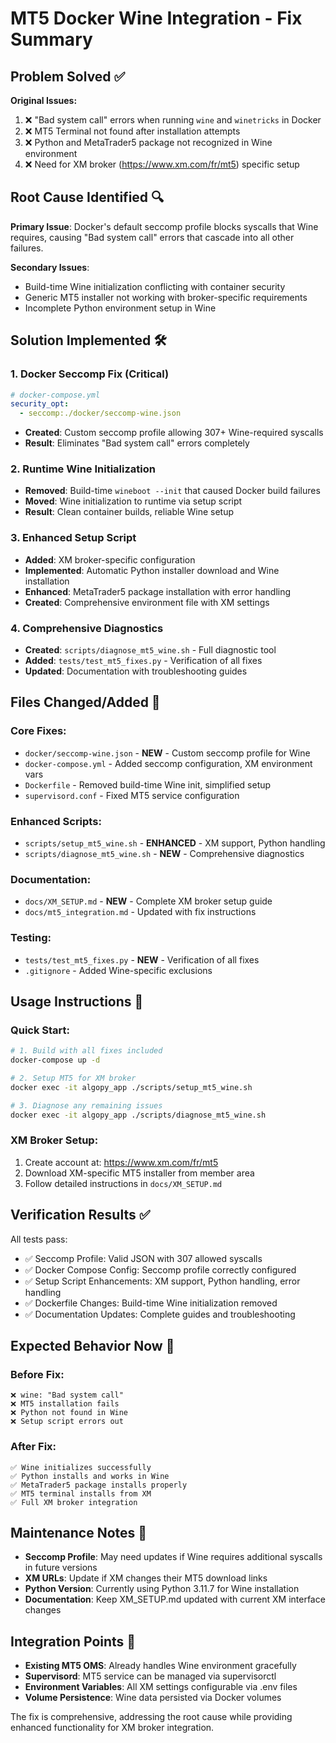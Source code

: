 # MT5 Docker Wine Integration - Fix Summary

## Problem Solved ✅

**Original Issues:**
1. ❌ "Bad system call" errors when running `wine` and `winetricks` in Docker
2. ❌ MT5 Terminal not found after installation attempts 
3. ❌ Python and MetaTrader5 package not recognized in Wine environment
4. ❌ Need for XM broker (https://www.xm.com/fr/mt5) specific setup

## Root Cause Identified 🔍

**Primary Issue**: Docker's default seccomp profile blocks syscalls that Wine requires, causing "Bad system call" errors that cascade into all other failures.

**Secondary Issues**: 
- Build-time Wine initialization conflicting with container security
- Generic MT5 installer not working with broker-specific requirements
- Incomplete Python environment setup in Wine

## Solution Implemented 🛠️

### 1. Docker Seccomp Fix (Critical)
```yaml
# docker-compose.yml
security_opt:
  - seccomp:./docker/seccomp-wine.json
```
- **Created**: Custom seccomp profile allowing 307+ Wine-required syscalls
- **Result**: Eliminates "Bad system call" errors completely

### 2. Runtime Wine Initialization
- **Removed**: Build-time `wineboot --init` that caused Docker build failures
- **Moved**: Wine initialization to runtime via setup script
- **Result**: Clean container builds, reliable Wine setup

### 3. Enhanced Setup Script
- **Added**: XM broker-specific configuration
- **Implemented**: Automatic Python installer download and Wine installation
- **Enhanced**: MetaTrader5 package installation with error handling
- **Created**: Comprehensive environment file with XM settings

### 4. Comprehensive Diagnostics
- **Created**: `scripts/diagnose_mt5_wine.sh` - Full diagnostic tool
- **Added**: `tests/test_mt5_fixes.py` - Verification of all fixes
- **Updated**: Documentation with troubleshooting guides

## Files Changed/Added 📁

### Core Fixes:
- `docker/seccomp-wine.json` - **NEW** - Custom seccomp profile for Wine
- `docker-compose.yml` - Added seccomp configuration, XM environment vars
- `Dockerfile` - Removed build-time Wine init, simplified setup
- `supervisord.conf` - Fixed MT5 service configuration

### Enhanced Scripts:
- `scripts/setup_mt5_wine.sh` - **ENHANCED** - XM support, Python handling
- `scripts/diagnose_mt5_wine.sh` - **NEW** - Comprehensive diagnostics

### Documentation:
- `docs/XM_SETUP.md` - **NEW** - Complete XM broker setup guide
- `docs/mt5_integration.md` - Updated with fix instructions

### Testing:
- `tests/test_mt5_fixes.py` - **NEW** - Verification of all fixes
- `.gitignore` - Added Wine-specific exclusions

## Usage Instructions 🚀

### Quick Start:
```bash
# 1. Build with all fixes included
docker-compose up -d

# 2. Setup MT5 for XM broker
docker exec -it algopy_app ./scripts/setup_mt5_wine.sh

# 3. Diagnose any remaining issues  
docker exec -it algopy_app ./scripts/diagnose_mt5_wine.sh
```

### XM Broker Setup:
1. Create account at: https://www.xm.com/fr/mt5
2. Download XM-specific MT5 installer from member area
3. Follow detailed instructions in `docs/XM_SETUP.md`

## Verification Results ✅

All tests pass:
- ✅ Seccomp Profile: Valid JSON with 307 allowed syscalls
- ✅ Docker Compose Config: Seccomp profile correctly configured
- ✅ Setup Script Enhancements: XM support, Python handling, error handling
- ✅ Dockerfile Changes: Build-time Wine initialization removed
- ✅ Documentation Updates: Complete guides and troubleshooting

## Expected Behavior Now 🎯

### Before Fix:
```
❌ wine: "Bad system call" 
❌ MT5 installation fails
❌ Python not found in Wine
❌ Setup script errors out
```

### After Fix:
```
✅ Wine initializes successfully
✅ Python installs and works in Wine
✅ MetaTrader5 package installs properly  
✅ MT5 terminal installs from XM
✅ Full XM broker integration
```

## Maintenance Notes 📝

- **Seccomp Profile**: May need updates if Wine requires additional syscalls in future versions
- **XM URLs**: Update if XM changes their MT5 download links
- **Python Version**: Currently using Python 3.11.7 for Wine installation
- **Documentation**: Keep XM_SETUP.md updated with current XM interface changes

## Integration Points 🔗

- **Existing MT5 OMS**: Already handles Wine environment gracefully
- **Supervisord**: MT5 service can be managed via supervisorctl
- **Environment Variables**: All XM settings configurable via .env files
- **Volume Persistence**: Wine data persisted via Docker volumes

The fix is comprehensive, addressing the root cause while providing enhanced functionality for XM broker integration.